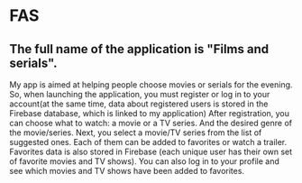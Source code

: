 # FAS

## The full name of the application is "Films and serials".

My app is aimed at helping people choose movies or serials for the evening. So, when launching the application, you must register or log in to your account(at the same time, data about registered users is stored in the Firebase database, which is linked to my application)
After registration, you can choose what to watch: a movie or a TV series. And the desired genre of the movie/series. Next, you select a movie/TV series from the list of suggested ones. Each of them can be added to favorites or watch a trailer.
Favorites data is also stored in Firebase (each unique user has their own set of favorite movies and TV shows). You can also log in to your profile and see which movies and TV shows have been added to favorites.
